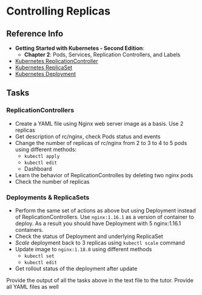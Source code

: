 # Controlling Replicas

## Reference Info

* **Getting Started with Kubernetes - Second Edition**:
    * **Chapter 2**: Pods, Services, Replication Controllers, and Labels
* [Kubernetes ReplicationController](https://kubernetes.io/docs/concepts/workloads/controllers/replicationcontroller/)
* [Kubernetes ReplicaSet](https://kubernetes.io/docs/concepts/workloads/controllers/replicaset/)
* [Kubernetes Deployment](https://kubernetes.io/docs/concepts/workloads/controllers/deployment/)

## Tasks

### ReplicationControllers

* Create a YAML file using Nginx web server image as a basis. Use 2 replicas
* Get description of rc/nginx, check Pods status and events
* Change the number of replicas of rc/nginx from 2 to 3 to 4 to 5 pods using different methods:
    * `kubectl apply`
    * `kubectl edit`
    * Dashboard
* Learn the behavior of ReplicationControlles by deleting two nginx pods
* Check the number of replicas

### Deployments & ReplicaSets

* Perform the same set of actions as above but using Deployment instead of ReplicationControllers.
  Use `nginx:1.16.1` as a version of container to deploy. As a result you should have Deployment with 5
  nginx:1.16.1 containers.
* Check the status of Deployment and underlying ReplicaSet
* _Scale_ deployment back to 3 replicas using `kubectl scale` command
* Update image to `nginx:1.18.0` using different methods
    * `kubectl set`
    * `kubectl edit`
* Get rollout status of the deployment after update

Provide the output of all the tasks above in the text file to the tutor. Provide all YAML files as well